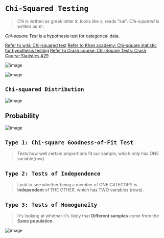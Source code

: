 # `Chi-Squared Testing`
> _Chi_ is written as greek letter `𝐗`, looks like x, reads "kai".
_Chi-squared_ is written as `𝐗²`.

_Chi-square Test_ is a hypothesis test for categorical data.


[Refer to wiki: Chi-squared test](https://www.wikiwand.com/en/Chi-squared_test)
[Refer to Khan academy: Chi-square statistic for hypothesis testing](https://www.khanacademy.org/math/ap-statistics/chi-square-tests/modal/v/chi-square-statistic)
[Refer to Crash course: Chi-Square Tests: Crash Course Statistics #29](https://www.youtube.com/watch?v=7_cs1YlZoug)

![image](https://user-images.githubusercontent.com/14041622/45566165-6edf6f80-b888-11e8-854e-b486e8b6c9c4.png)

![image](https://user-images.githubusercontent.com/14041622/45568135-68ec8d00-b88e-11e8-8b7e-e1130a80614a.png)


## `Chi-squared Distribution`

![image](https://user-images.githubusercontent.com/14041622/45568192-8b7ea600-b88e-11e8-8e5d-1cbb97e1280f.png)



## Probability
![image](https://user-images.githubusercontent.com/14041622/45566259-afd78400-b888-11e8-950f-3af7dede9107.png)



## `Type 1: Chi-square Goodness-of-Fit Test`
> Tests how well certain proportions fit our sample, which only has ONE variable(row).

## `Type 2: Tests of Independence`
> Look to see whether being a member of ONE CATEGORY is **independent** of THE OTHER, which has TWO variables (rows).

## `Type 3: Tests of Homogeneity`
> It's looking at whether it's likely that **Different samples** come from the **Same population**.




![image](https://user-images.githubusercontent.com/14041622/45568732-fb416080-b88f-11e8-90d1-5737cfa0892d.png)
